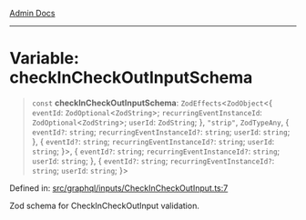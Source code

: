 [Admin Docs](/)

***

# Variable: checkInCheckOutInputSchema

> `const` **checkInCheckOutInputSchema**: `ZodEffects`\<`ZodObject`\<\{ `eventId`: `ZodOptional`\<`ZodString`\>; `recurringEventInstanceId`: `ZodOptional`\<`ZodString`\>; `userId`: `ZodString`; \}, `"strip"`, `ZodTypeAny`, \{ `eventId?`: `string`; `recurringEventInstanceId?`: `string`; `userId`: `string`; \}, \{ `eventId?`: `string`; `recurringEventInstanceId?`: `string`; `userId`: `string`; \}\>, \{ `eventId?`: `string`; `recurringEventInstanceId?`: `string`; `userId`: `string`; \}, \{ `eventId?`: `string`; `recurringEventInstanceId?`: `string`; `userId`: `string`; \}\>

Defined in: [src/graphql/inputs/CheckInCheckOutInput.ts:7](https://github.com/Sourya07/talawa-api/blob/2dc82649c98e5346c00cdf926fe1d0bc13ec1544/src/graphql/inputs/CheckInCheckOutInput.ts#L7)

Zod schema for CheckInCheckOutInput validation.
